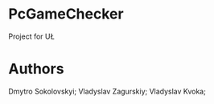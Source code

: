 # PcGameChecker
Project for UŁ

# Authors
Dmytro Sokolovskyi;
Vladyslav Zagurskiy;
Vladyslav Kvoka;
